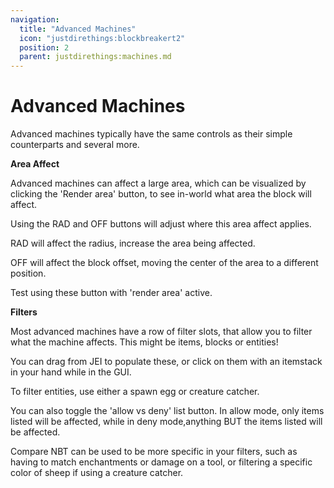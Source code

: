 ```yaml
---
navigation:
  title: "Advanced Machines"
  icon: "justdirethings:blockbreakert2"
  position: 2
  parent: justdirethings:machines.md
---
```


# Advanced Machines

Advanced machines typically have the same controls as their simple counterparts and several more.

**Area Affect**

Advanced machines can affect a large area, which can be visualized by clicking the 'Render area' button, to see in-world what area the block will affect.

Using the RAD and OFF buttons will adjust where this area affect applies.

RAD will affect the radius, increase the area being affected.

OFF will affect the block offset, moving the center of the area to a different position.

Test using these button with 'render area' active.

**Filters**

Most advanced machines have a row of filter slots, that allow you to filter what the machine affects. This might be items, blocks or entities!

You can drag from JEI to populate these, or click on them with an itemstack in your hand while in the GUI.

To filter entities, use either a spawn egg or creature catcher.

You can also toggle the 'allow vs deny' list button. In allow mode, only items listed will be affected, while in deny mode,anything BUT the items listed will be affected.

Compare NBT can be used to be more specific in your filters, such as having to match enchantments or damage on a tool, or filtering a specific color of sheep if using a creature catcher.

